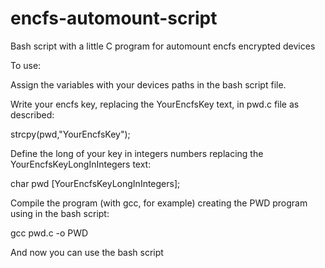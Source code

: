 encfs-automount-script
======================

Bash script with a little C program for automount encfs encrypted devices

To use:

Assign the variables with your devices paths in the bash script file.

Write your encfs key, replacing the YourEncfsKey text, in pwd.c file as described: 

strcpy(pwd,"YourEncfsKey");

Define the long of your key in integers numbers replacing the YourEncfsKeyLongInIntegers text:

char pwd [YourEncfsKeyLongInIntegers];

Compile the program (with gcc, for example) creating the PWD program using in the bash script:

gcc pwd.c -o PWD

And now you can use the bash script
